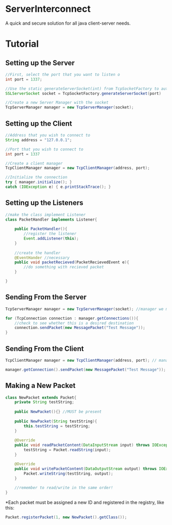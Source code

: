 ServerInterconnect
==================
A quick and secure solution for all java client-server needs.

Tutorial
======================

Setting up the Server
---
```java
//First, select the port that you want to listen o
int port = 1337;

//Use the static generateServerSocket(int) from TcpSocketFactory to automatically generate an SSLServerSocket with default settings. If you would like to use a different encryption, you can use your own socket 
SSLServerSocket socket = TcpSocketFactory.generateServerSocket(port)

//Create a new Server Manager with the socket
TcpServerManager manager = new TcpServerManager(socket);
```

Setting up the Client
----
```java
//Address that you wish to connect to
String address = "127.0.0.1";

//Port that you wish to connect to
int port = 1337

//Create a client manager
TcpClientManager manager = new TcpClientManager(address, port);

//Initialize the connection
try { manager.initialize(); } 
catch (IOException e) { e.printStackTrace(); }
```

Setting up the Listeners
-----
```java
//make the class implement Listener
class PacketHandler implements Listener{
    
    public PacketHandler(){
        //register the listener
        Event.addListener(this);
    }
    
    //create the handler
    @EventHander //necessary
    public void packetRecieved(PacketRecievedEvent e){
        //do something with recieved packet
    }

}
```

Sending From the Server
-------

```java
TcpServerManager manager = new TcpServerManager(socket); //manager we made before

for (TcpConnection connection : manager.getConnections()){
    //check to see whether this is a desired destination
    connection.sendPacket(new MessagePacket("Test Message"));
}
```


Sending From the Client
-------

```java
TcpClientManager manager = new TcpClientManager(address, port); // manager we made before

manager.getConnection().sendPacket(new MessagePacket("Test Message"));
```

Making a New Packet
------
```java
class NewPacket extends Packet{
    private String testString;
    
    public NewPacket(){} //MUST be present
    
    public NewPacket(String testString){
        this.testString = testString;
    }
    
    @Override
    public void readPacketContent(DataInputStream input) throws IOException {
		testString = Packet.readString(input);
	}

	@Override
	public void writePacketContent(DataOutputStream output) throws IOException {
		Packet.writeString(testString, output);		
	}
    
    //remember to read/write in the same order!
}
```
*Each packet must be assigned a new ID and registered in the registry, like this:
```java
Packet.registerPacket(1, new NewPacket().getClass());
```

